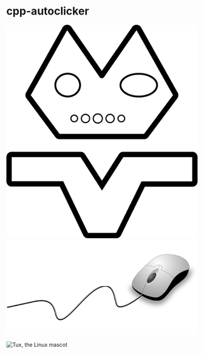 # cpp-autoclicker
![Tux, the Linux mascot](/img/logo.png)
![Tux, the Linux mascot](/img/computer-mouse.png)


![Tux, the Linux mascot](/scr/sniper.gif)
